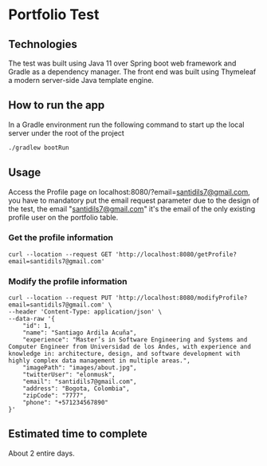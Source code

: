 # Portfolio Test

## Technologies
The test was built using Java 11 over Spring boot web framework and Gradle as a dependency manager. The front end was built using Thymeleaf a modern server-side Java template engine.


## How to run the app

In a Gradle environment run the following command to start up the local server under the root of the project

```bash
./gradlew bootRun
```

## Usage
Access the Profile page on localhost:8080/?email=santidils7@gmail.com, you have to mandatory put the email request parameter due to the design of the test, the email "santidils7@gmail.com" it's the email of the only existing profile user on the portfolio table.

### Get the profile information
```curl
curl --location --request GET 'http://localhost:8080/getProfile?email=santidils7@gmail.com'
```

### Modify the profile information
```curl
curl --location --request PUT 'http://localhost:8080/modifyProfile?email=santidils7@gmail.com' \
--header 'Content-Type: application/json' \
--data-raw '{
    "id": 1,
    "name": "Santiago Ardila Acuña",
    "experience": "Master’s in Software Engineering and Systems and Computer Engineer from Universidad de los Andes, with experience and knowledge in: architecture, design, and software development with highly complex data management in multiple areas.",
    "imagePath": "images/about.jpg",
    "twitterUser": "elonmusk",
    "email": "santidils7@gmail.com",
    "address": "Bogota, Colombia",
    "zipCode": "7777",
    "phone": "+571234567890"
}'
```

## Estimated time to complete
About 2 entire days.
